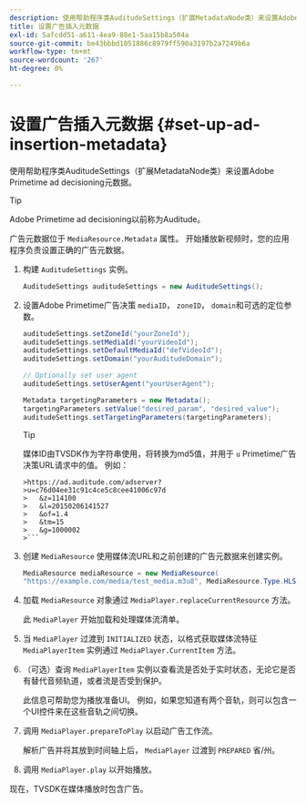 ```yaml
---
description: 使用帮助程序类AuditudeSettings（扩展MetadataNode类）来设置Adobe Primetime ad decisioning元数据。
title: 设置广告插入元数据
exl-id: 5afcdd51-a611-4ea9-88e1-5aa15b8a504a
source-git-commit: be43bbbd1051886c8979ff590a3197b2a7249b6a
workflow-type: tm+mt
source-wordcount: '267'
ht-degree: 0%

---
```


# 设置广告插入元数据 {#set-up-ad-insertion-metadata}

使用帮助程序类AuditudeSettings（扩展MetadataNode类）来设置Adobe Primetime ad decisioning元数据。

>[!TIP]
>
>Adobe Primetime ad decisioning以前称为Auditude。

广告元数据位于 `MediaResource.Metadata` 属性。 开始播放新视频时，您的应用程序负责设置正确的广告元数据。

1. 构建 `AuditudeSettings` 实例。

   ```java
   AuditudeSettings auditudeSettings = new AuditudeSettings();
   ```

1. 设置Adobe Primetime广告决策 `mediaID`， `zoneID`， `domain`和可选的定位参数。

   ```java
   auditudeSettings.setZoneId("yourZoneId"); 
   auditudeSettings.setMediaId("yourVideoId"); 
   auditudeSettings.setDefaultMediaId("defVideoId"); 
   auditudeSettings.setDomain("yourAuditudeDomain"); 
   
   // Optionally set user agent  
   auditudeSettings.setUserAgent("yourUserAgent"); 
   
   Metadata targetingParameters = new Metadata(); 
   targetingParameters.setValue("desired_param", "desired_value"); 
   auditudeSettings.setTargetingParameters(targetingParameters);
   ```

   >[!TIP]
   >
   >媒体ID由TVSDK作为字符串使用，将转换为md5值，并用于 `u` Primetime广告决策URL请求中的值。 例如：
   >
   >
   ```
   >https://ad.auditude.com/adserver?
   >u=c76d04ee31c91c4ce5c8cee41006c97d
   >   &z=114100 
   >   &l=20150206141527 
   >   &of=1.4 
   >   &tm=15 
   >   &g=1000002
   >```

1. 创建 `MediaResource` 使用媒体流URL和之前创建的广告元数据来创建实例。

   ```java
   MediaResource mediaResource = new MediaResource( 
   "https://example.com/media/test_media.m3u8", MediaResource.Type.HLS, Metadata);
   ```

1. 加载 `MediaResource` 对象通过 `MediaPlayer.replaceCurrentResource` 方法。

   此 `MediaPlayer` 开始加载和处理媒体流清单。

1. 当 `MediaPlayer` 过渡到 `INITIALIZED` 状态，以格式获取媒体流特征 `MediaPlayerItem` 实例通过 `MediaPlayer.CurrentItem` 方法。
1. （可选）查询 `MediaPlayerItem` 实例以查看流是否处于实时状态，无论它是否有替代音频轨道，或者流是否受到保护。

   此信息可帮助您为播放准备UI。 例如，如果您知道有两个音轨，则可以包含一个UI控件来在这些音轨之间切换。

1. 调用 `MediaPlayer.prepareToPlay` 以启动广告工作流。

   解析广告并将其放到时间轴上后， `MediaPlayer` 过渡到 `PREPARED` 省/州。
1. 调用 `MediaPlayer.play` 以开始播放。

现在，TVSDK在媒体播放时包含广告。
